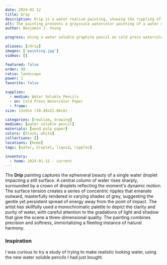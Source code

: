 ```yaml
---
date: 2024-01-12
title: Drip
description: Drip is a water realism painting, showing the rippling effect of a water drop, painted with water soluable graphite pencil.
alt: The painting presents a grayscale watercolor painting of a water droplet creating ripples on the surface of water, captured in a moment of dynamic symmetry and fluid motion.
author: Benjamin J. Young

progress: Using a water soluble graphite pencil on cold press watercolor wood pulp paper. I spent an evening the next morning, trying to focus on the right amount of values and blending, to give it the best realism for my skill-level.

aliases: [/drip]
images: ['painting.jpg']
videos: []

featured: false
order: 99
ratio: landscape
power: 1
favorite: false

supplies:
  - medium: Water Soluble Pencils
  - on: Cold Press Watercolor Paper
  - frame: 
size: 12x9in (30.48x22.86cm)

categories: [realism, drawing]
mediums: [water soluble pencil]
materials: [wood pulp paper]
colors: [black, white]
collections: []
locations: [home]
tags: [water, droplet, liquid, ripples]

inventory:
  - home: 2024-01-12 - current
---
```


The **Drip** painting captures the ephemeral beauty of a single water droplet impacting a still surface. A central column of water rises sharply, surrounded by a crown of droplets reflecting the moment's dynamic motion. The surface tension creates a series of concentric ripples that emanate outward, masterfully rendered in varying shades of grey, suggesting the gentle yet persistent spread of energy away from the point of impact. The artist has skillfully used a monochromatic palette to depict the clarity and purity of water, with careful attention to the gradations of light and shadow that give the scene a three-dimensional quality. The painting combines precision and softness, immortalizing a fleeting instance of natural harmony.

<!--more-->

### Inspiration ###

I was curious to try a study of trying to make realistic looking water, using the new water soluble pencils I had just bought.